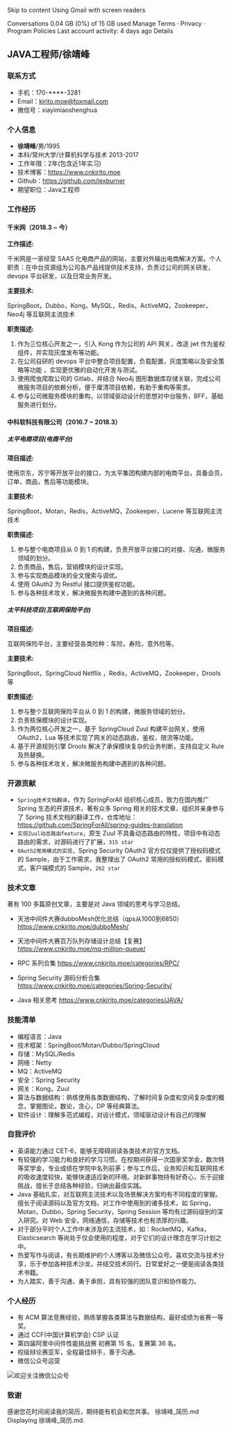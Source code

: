 


Skip to content
Using Gmail with screen readers

Conversations
0.04 GB (0%) of 15 GB used
Manage
Terms · Privacy · Program Policies
Last account activity: 4 days ago
Details


## JAVA工程师/徐靖峰

### 联系方式

- 手机：170-****-3281
- Email：kirito.moe@foxmail.com
- 微信号：xiayimiaoshenghua

### 个人信息

- **徐靖峰**/男/1995
- 本科/常州大学/计算机科学与技术 2013-2017
- 工作年限：2年(包含近1年实习)
- 技术博客：https://www.cnkirito.moe
- Github：https://github.com/lexburner
- 期望职位：Java工程师

### 工作经历

#### 千米网（2018.3 ~ 今）

**工作描述:**

千米网是一家经营 SAAS 化电商产品的网站，主要对外输出电商解决方案。个人职责：在中台资源组为公司各产品线提供技术支持，负责过公司的网关研发，devops 平台研发，以及日常业务开发。

**主要技术:**

SpringBoot，Dubbo，Kong，MySQL，Redis，ActiveMQ，Zookeeper，Neo4j 等互联网主流技术

**职责描述:**

1. 作为三位核心开发之一，引入 Kong 作为公司的 API 网关，改造 jwt 作为鉴权组件，并实现灰度发布等功能。
2. 在公司自研的 devops 平台中整合项目配置，负载配置，灰度策略以及安全策略等功能 ，实现更优雅的自动化开发与测试。
3. 使用爬虫爬取公司的 Gitlab，并结合 Neo4j 图形数据库存储关联，完成公司微服务项目的依赖分析，便于厘清项目依赖，有助于重构等需求。
4. 参与公司微服务模块的重构，以领域驱动设计的思想对中台服务，BFF，基础服务进行划分。

#### 中科软科技有限公司（2016.7 ~ 2018.3）

##### 太平电商项目(电商平台)

**项目描述:**

使用京东，苏宁等开放平台的接口，为太平集团构建内部的电商平台，具备会员，订单，商品，售后等功能模块。

**主要技术:**

SpringBoot，Motan，Redis，ActiveMQ，Zookeeper，Lucene  等互联网主流技术

**职责描述:**

1. 参与整个电商项目从 0 到 1 的构建，负责开放平台接口的对接、沟通，微服务领域的划分。
2. 负责商品，售后，营销模块的设计实现。
3. 参与实现商品模块的全文搜索与调优。
4. 使用 OAuth2 为 Restful 接口提供鉴权功能。
5. 参与各种技术攻关，解决微服务构建中遇到的各种问题。

##### 太平科技项目(互联网保险平台)

**项目描述:**

互联网保险平台，主要经营各类险种：车险，寿险，意外险等。

**主要技术:**

SpringBoot，SpringCloud Netflix ，Redis，ActiveMQ，Zookeeper，Drools 等

**职责描述:**

1. 参与整个互联网保险平台从 0 到 1 的构建，微服务领域的划分。
2. 负责核保模块的设计实现。
3. 作为两位核心开发之一，基于 SpringCloud Zuul 构建平台网关，使用 OAuth2，Lua 等技术实现了网关的动态路由，鉴权，限流等功能。
4. 基于开源规则引擎 Drools 解决了承保模块复杂的业务判断，支持自定义 Rule 及热替换。
5. 参与各种技术攻关，解决微服务构建中遇到的各种问题。

### 开源贡献

- `Spring技术文档翻译`，作为 SpringForAll 组织核心成员，致力在国内推广 Spring 生态的开源技术，著有众多 Spring 相关的技术文章，组织并亲身参与了 Spring 技术文档的翻译工作，仓库地址：https://github.com/SpringForAll/spring-guides-translation
- `实现Zuul动态路由feature`，原生 Zuul 不具备动态路由的特性，项目中有动态路由的需求，对源码进行了扩展，`315 star `
- `OAuth2常用模式的实现`，Spring Security OAuth2 官方仅仅提供了授权码模式的 Sample，由于工作需求，我整理出了 OAuth2 常用的授权码模式，密码模式，客户端模式的 Sample，`262 star`

### 技术文章

著有 100 多篇原创文章，主要是对 Java 领域的思考与学习总结。

- 天池中间件大赛dubboMesh优化总结（qps从1000到6850）https://www.cnkirito.moe/dubboMesh/

- 天池中间件大赛百万队列存储设计总结【复赛】https://www.cnkirito.moe/mq-million-queue/

- RPC 系列合集 https://www.cnkirito.moe/categories/RPC/

- Spring Security 源码分析合集 https://www.cnkirito.moe/categories/Spring-Security/

- Java 相关思考 https://www.cnkirito.moe/categories/JAVA/

### 技能清单

- 编程语言：Java
- 技术框架：SpringBoot/Motan/Dubbo/SpringCloud
- 存储：MySQL/Redis
- 网络：Netty
- MQ：ActiveMQ
- 安全：Spring Security
- 网关：Kong，Zuul
- 算法与数据结构：熟练使用各类数据结构，了解时间复杂度和空间复杂度的概念，掌握图论，数论，贪心，DP 等经典算法。
- 软件设计：理解多范式编程，对设计模式，领域驱动设计有自己的理解

### 自我评价

- 英语能力通过 CET-6，能够无障碍阅读各类技术的官方文档。
- 有较强的学习能力和良好的学习习惯。在校期间获得一次国家奖学金，数次特等奖学金，专业成绩在学院中名列前茅；参与工作后，业务知识和互联网技术的吸收速度较快，能够快速适应新的环境。对新鲜事物持有好奇心，乐于迎接挑战，擅长于总结各种经验，归纳出最佳实践。
- Java 基础扎实，对互联网主流技术以及场景解决方案均有不同程度的掌握。擅长于阅读源码以及官方文档，对工作中使用到的诸多技术，如 Spring，Motan，Dubbo，Spring Security，Spring Session  等均有过源码级别的深入研究。对 Web 安全，网络通信，存储等技术也有浓厚的兴趣。
- 对于部分平时个人工作中未涉及的主流技术，如：RocketMQ，Kafka，Elasticsearch 等尚处于仅会使用的程度，对于它们的设计理念在学习计划之中。
- 热爱写作与阅读，有长期维护的个人博客以及微信公众号。喜欢交流与技术分享，乐于参加各种技术沙龙，并结交技术同行。日常爱好之一便是阅读各类技术书籍。
- 为人踏实，善于沟通，勇于承担，具有较强的团队意识和协作能力。

### 个人经历

- 有 ACM 算法竞赛经验，熟练掌握各类算法与数据结构，最好成绩为省赛一等奖。
- 通过 CCF(中国计算机学会) CSP 认证
- 第四届阿里中间件性能挑战赛 初赛第 15 名，复赛第 36 名。
- 校级辩论赛亚军，全程最佳辩手，善于沟通。
- 微信公众号运营

![欢迎关注微信公众号](http://ov0zuistv.bkt.clouddn.com/qrcode_for_gh_c06057be7960_258.jpg)

### 致谢

感谢您花时间阅读我的简历，期待能有机会和您共事。
徐靖峰_简历.md
Displaying 徐靖峰_简历.md.
